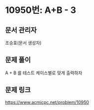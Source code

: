 # 10950번: A+B - 3
## 문서 관리자
조승효(문서 생성자)
## 문제 풀이
A + B 를 테스트 케이스별로 맞게 출력하자
## 문제 링크
https://www.acmicpc.net/problem/10950